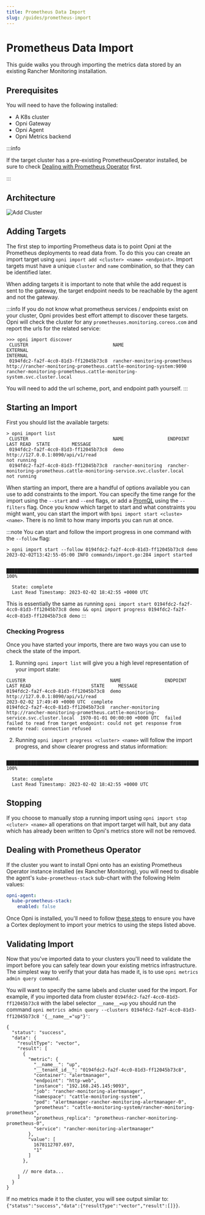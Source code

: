 ```yaml
---
title: Prometheus Data Import
slug: /guides/prometheus-import
---
```


# Prometheus Data Import

This guide walks you through importing the metrics data stored by an existing Rancher Monitoring installation.

## Prerequisites

You will need to have the following installed:

* A K8s cluster
* Opni Gateway
* Opni Agent
* Opni Metrics backend


:::info

If the target cluster has a pre-existing PrometheusOperator installed, be sure to check [Dealing with Prometheus Operator](#dealing-with-prometheus-operator) first.

:::

## Architecture

  <div className="image-border">
    <img
      src={require('/img/data-import-architecture.png').default} 
      alt="Add Cluster"
    />
  </div>

## Adding Targets

The first step to importing Prometheus data is to point Opni at the Prometheus deployments to read data from. To do this you can create an import target using `opni import add <cluster> <name> <endpoint>`. Import targets must have a unique `cluster` and `name` combination, so that they can be identified later.

When adding targets it is important to note that while the add request is sent to the gateway, the target endpoint needs to be reachable by the agent and not the gateway.

:::info
If you do not know what prometheus services / endpoints exist on your cluster, Opni provides best effort attempt to discover these targets. Opni will check the cluster for any `prometheuses.monitoring.coreos.com` and report the urls for the related service:

```
>>> opni import discover
 CLUSTER                               NAME                           EXTERNAL                                                            INTERNAL                                                                 
 0194fdc2-fa2f-4cc0-81d3-ff12045b73c8  rancher-monitoring-prometheus  http://rancher-monitoring-prometheus.cattle-monitoring-system:9090  rancher-monitoring-prometheus.cattle-monitoring-system.svc.cluster.local 
```

You will need to add the url scheme, port, and endpoint path yourself.
:::

## Starting an Import

First you should list the available targets:

```
> opni import list
 CLUSTER                               NAME                ENDPOINT                                                                   LAST READ  STATE        MESSAGE
 0194fdc2-fa2f-4cc0-81d3-ff12045b73c8  demo                http://127.0.0.1:8090/api/v1/read                                                     not running
 0194fdc2-fa2f-4cc0-81d3-ff12045b73c8  rancher-monitoring  rancher-monitoring-prometheus.cattle-monitoring-service.svc.cluster.local             not running
```

When starting an import, there are a handful of options available you can use to add constraints to the import. You can specify the time range for the import using the `--start` and `--end` flags, or add a [PromQL](https://prometheus.io/docs/prometheus/latest/querying/basics/) using the `--filters` flag. Once you know which target to start and what constraints you might want, you can start the import with `bpni import start <cluste> <name>`. There is no limit to how many imports you can run at once.

:::note
You can start and follow the import progress in one command with the `--follow` flag:

```
> opni import start --follow 0194fdc2-fa2f-4cc0-81d3-ff12045b73c8 demo
2023-02-02T13:42:55-05:00 INFO commands/import.go:284 import started

  ███████████████████████████████████████████████████████████████████████████ 100%

  State: complete
  Last Read Timestamp: 2023-02-02 18:42:55 +0000 UTC
```

This is essentially the same as running `opni import start 0194fdc2-fa2f-4cc0-81d3-ff12045b73c8 demo && opni import progress 0194fdc2-fa2f-4cc0-81d3-ff12045b73c8 demo`
:::

### Checking Progress

Once you have started your imports, there are two ways you can use to check the state of the import.

1. Running `opni import list` will give you a high level representation of your import state:

```shell
CLUSTER                               NAME                ENDPOINT                                                                          LAST READ                      STATE     MESSAGE
0194fdc2-fa2f-4cc0-81d3-ff12045b73c8  demo                http://127.0.0.1:8090/api/v1/read                                                 2023-02-02 17:49:49 +0000 UTC  complete
0194fdc2-fa2f-4cc0-81d3-ff12045b73c8  rancher-monitoring  http://rancher-monitoring-prometheus.cattle-monitoring-service.svc.cluster.local  1970-01-01 00:00:00 +0000 UTC  failed    failed to read from target endpoint: could not get response from remote read: connection refused
```

2. Running `opni import progress <cluster> <name>` will follow the import progress, and show clearer progress and status information:

```
  ███████████████████████████████████████████████████████████████████████████ 100%

  State: complete
  Last Read Timestamp: 2023-02-02 18:42:55 +0000 UTC
```

## Stopping

If you choose to manually stop a running import using `opni import stop <cluter> <name>` all operations on that import target will halt, but any data which has already been written to Opni's metrics store will not be removed.

## Dealing with Prometheus Operator

If the cluster you want to install Opni onto has an existing Prometheus Operator instance installed (ex Rancher Monitoring), you will need to disable the agent's `kube-prometheus-stack` sub-chart with the following Helm values:

```yaml
opni-agent:
  kube-prometheus-stack:
    enabled: false
```

Once Opni is installed, you'll need to follow [these steps](/installation/opni/backends) to ensure you have a Cortex deployment to import your metrics to using the steps listed above.

## Validating Import

Now that you've imported data to your clusters you'll need to validate the import before you can safely tear down your existing metrics infrastructure. The simplest way to verify that your data has made it, is to use `opni metrics admin query command`.

You will want to specify the same labels and cluster used for the import. For example, if you imported data from cluster `0194fdc2-fa2f-4cc0-81d3-ff12045b73c8` with the label selector `__name__=up` you should run the command `opni metrics admin query --clusters 0194fdc2-fa2f-4cc0-81d3-ff12045b73c8 '{__name__="up"}'`:

```
{
  "status": "success",
  "data": {
    "resultType": "vector",
    "result": [
      {
        "metric": {
          "__name__": "up",
          "__tenant_id__": "0194fdc2-fa2f-4cc0-81d3-ff12045b73c8",
          "container": "alertmanager",
          "endpoint": "http-web",
          "instance": "192.168.245.145:9093",
          "job": "rancher-monitoring-alertmanager",
          "namespace": "cattle-monitoring-system",
          "pod": "alertmanager-rancher-monitoring-alertmanager-0",
          "prometheus": "cattle-monitoring-system/rancher-monitoring-prometheus",
          "prometheus_replica": "prometheus-rancher-monitoring-prometheus-0",
          "service": "rancher-monitoring-alertmanager"
        },
        "value": [
          1678112707.697,
          "1"
        ]
      },
      
      // more data...
    ]
  }
}
```

If no metrics made it to the cluster, you will see output similar to: `{"status":"success","data":{"resultType":"vector","result":[]}}`.